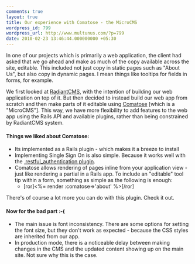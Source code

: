 ```yaml
---
comments: true
layout: true
title: Our experience with Comatose - the MicroCMS
wordpress_id: 799
wordpress_url: http://www.multunus.com/?p=799
date: 2010-02-23 13:46:44.000000000 +05:30
---
```

In one of our projects which is primarily a web application, the client had asked that we go ahead and make as much of the copy available across the site, editable. This included not just copy in static pages such as "About Us", but also copy in dynamic pages. I mean things like tooltips for fields in forms, for example.

We first looked at <a href="http://radiantcms.org/" target="_blank">RadiantCMS</a>, with the intention of building our web application on top of it. But then decided to instead build our web app from scratch and then make parts of it editable using <a href="http://github.com/darthapo/comatose" target="_blank">Comatose</a> [which is a "MicroCMS"]. This way, we have more flexibility to add features to the web app using the Rails API and available plugins, rather than being constrained by RadiantCMS system.
<h4>Things we liked about Comatose:</h4>
<ul>
	<li> Its implemented as a Rails plugin - which makes it a breeze to install</li>
	<li> Implementing Single Sign On is also simple. Because it works well with the <a href="http://agilewebdevelopment.com/plugins/restful_authentication" target="_blank"> restful_authentication plugin</a>.</li>
	<li> Comatose allows rendering of pages inline from your application view - just like rendering a partial in a Rails app. To include an "editable" tool tip within a form, something as simple as the following is enough:
<ul>
	<li class="no-list-style">[ror]&lt;%= render :comatose=&gt;'about' %&gt;[/ror]</li>
</ul>
</li>
</ul>
There's of course a lot more you can do with this plugin. Check it out.
<h4>Now for the bad part :-(</h4>
<ul>
	<li>The main issue is font inconsistency. There are some options for setting the font size, but they don't work as expected - because the CSS styles are inherited from our app.</li>
	<li>In production mode, there is a noticeable delay between making changes in the CMS and the updated content showing up on the main site. Not sure why this is the case.</li>
</ul>
